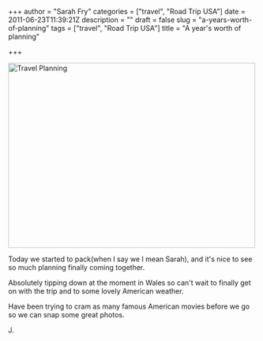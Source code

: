 +++
author = "Sarah Fry"
categories = ["travel", "Road Trip USA"]
date = 2011-06-23T11:39:21Z
description = ""
draft = false
slug = "a-years-worth-of-planning"
tags = ["travel", "Road Trip USA"]
title = "A year's worth of planning"

+++


<a title="Travel Planning by jonfry22, on Flickr" href="http://www.flickr.com/photos/jonfry22/5863615538/"><img class="alignnone" src="http://farm6.static.flickr.com/5261/5863615538_96d34c1b61.jpg" alt="Travel Planning" width="500" height="375" /></a>

Today we started to pack(when I say we I mean Sarah), and it's nice to see so much planning finally coming together.

Absolutely tipping down at the moment in Wales so can't wait to finally get on with the trip and to some lovely American weather.

Have been trying to cram as many famous American movies before we go so we can snap some great photos.

J.

